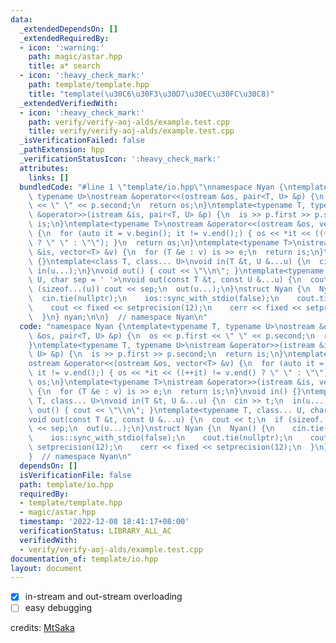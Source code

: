 ```yaml
---
data:
  _extendedDependsOn: []
  _extendedRequiredBy:
  - icon: ':warning:'
    path: magic/astar.hpp
    title: a* search
  - icon: ':heavy_check_mark:'
    path: template/template.hpp
    title: "template(\u30C6\u30F3\u30D7\u30EC\u30FC\u30C8)"
  _extendedVerifiedWith:
  - icon: ':heavy_check_mark:'
    path: verify/verify-aoj-alds/example.test.cpp
    title: verify/verify-aoj-alds/example.test.cpp
  _isVerificationFailed: false
  _pathExtension: hpp
  _verificationStatusIcon: ':heavy_check_mark:'
  attributes:
    links: []
  bundledCode: "#line 1 \"template/io.hpp\"\nnamespace Nyan {\ntemplate<typename T,\
    \ typename U>\nostream &operator<<(ostream &os, pair<T, U> &p) {\n  os << p.first\
    \ << \" \" << p.second;\n  return os;\n}\ntemplate<typename T, typename U>\nistream\
    \ &operator>>(istream &is, pair<T, U> &p) {\n  is >> p.first >> p.second;\n  return\
    \ is;\n}\ntemplate<typename T>\nostream &operator<<(ostream &os, vector<T> &v)\
    \ {\n  for (auto it = v.begin(); it != v.end();) { os << *it << ((++it) != v.end()\
    \ ? \" \" : \"\"); }\n  return os;\n}\ntemplate<typename T>\nistream &operator>>(istream\
    \ &is, vector<T> &v) {\n  for (T &e : v) is >> e;\n  return is;\n}\nvoid in()\
    \ {}\ntemplate<class T, class... U>\nvoid in(T &t, U &...u) {\n  cin >> t;\n \
    \ in(u...);\n}\nvoid out() { cout << \"\\n\"; }\ntemplate<typename T, class...\
    \ U, char sep = ' '>\nvoid out(const T &t, const U &...u) {\n  cout << t;\n  if\
    \ (sizeof...(u)) cout << sep;\n  out(u...);\n}\nstruct Nyan {\n  Nyan() {\n  \
    \  cin.tie(nullptr);\n    ios::sync_with_stdio(false);\n    cout.tie(nullptr);\n\
    \    cout << fixed << setprecision(12);\n    cerr << fixed << setprecision(12);\n\
    \  }\n} nyan;\n\n}  // namespace Nyan\n"
  code: "namespace Nyan {\ntemplate<typename T, typename U>\nostream &operator<<(ostream\
    \ &os, pair<T, U> &p) {\n  os << p.first << \" \" << p.second;\n  return os;\n\
    }\ntemplate<typename T, typename U>\nistream &operator>>(istream &is, pair<T,\
    \ U> &p) {\n  is >> p.first >> p.second;\n  return is;\n}\ntemplate<typename T>\n\
    ostream &operator<<(ostream &os, vector<T> &v) {\n  for (auto it = v.begin();\
    \ it != v.end();) { os << *it << ((++it) != v.end() ? \" \" : \"\"); }\n  return\
    \ os;\n}\ntemplate<typename T>\nistream &operator>>(istream &is, vector<T> &v)\
    \ {\n  for (T &e : v) is >> e;\n  return is;\n}\nvoid in() {}\ntemplate<class\
    \ T, class... U>\nvoid in(T &t, U &...u) {\n  cin >> t;\n  in(u...);\n}\nvoid\
    \ out() { cout << \"\\n\"; }\ntemplate<typename T, class... U, char sep = ' '>\n\
    void out(const T &t, const U &...u) {\n  cout << t;\n  if (sizeof...(u)) cout\
    \ << sep;\n  out(u...);\n}\nstruct Nyan {\n  Nyan() {\n    cin.tie(nullptr);\n\
    \    ios::sync_with_stdio(false);\n    cout.tie(nullptr);\n    cout << fixed <<\
    \ setprecision(12);\n    cerr << fixed << setprecision(12);\n  }\n} nyan;\n\n\
    }  // namespace Nyan\n"
  dependsOn: []
  isVerificationFile: false
  path: template/io.hpp
  requiredBy:
  - template/template.hpp
  - magic/astar.hpp
  timestamp: '2022-12-08 18:41:17+08:00'
  verificationStatus: LIBRARY_ALL_AC
  verifiedWith:
  - verify/verify-aoj-alds/example.test.cpp
documentation_of: template/io.hpp
layout: document
---
```


- [x] in-stream and out-stream overloading
- [ ] easy debugging

credits: [MtSaka](https://github.com/MtSaka/library)
